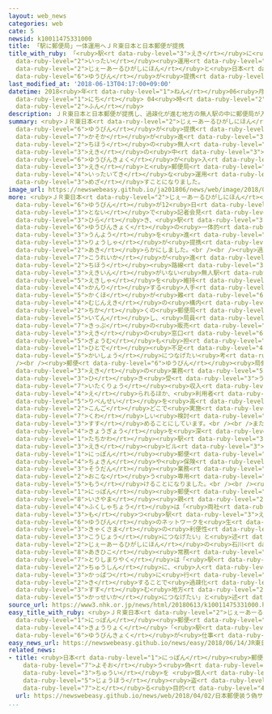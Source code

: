 ```yaml
---
layout: web_news
categories: web
cate: 5
newsid: k10011475331000
title: 「駅に郵便局」一体運用へＪＲ東日本と日本郵便が提携
title_with_ruby: 「<ruby>駅<rt data-ruby-level="3">えき</rt></ruby>に<ruby>郵便局<rt data-ruby-level="6">ゆうびんきょく</rt></ruby>」<ruby>一体<rt
  data-ruby-level="2">いったい</rt></ruby><ruby>運用<rt data-ruby-level="3">うんよう</rt></ruby>へ<ruby>ＪＲ東日本<rt
  data-ruby-level="2">じぇーあーるひがしにほん</rt></ruby>と<ruby>日本<rt data-ruby-level="1">にっぽん</rt></ruby><ruby>郵便<rt
  data-ruby-level="6">ゆうびん</rt></ruby>が<ruby>提携<rt data-ruby-level="7">ていけい</rt></ruby>
last_modified_at: '2018-06-13T04:17:00+09:00'
datetime: 2018<ruby>年<rt data-ruby-level="1">ねん</rt></ruby>06<ruby>月<rt data-ruby-level="1">がつ</rt></ruby>13<ruby>日<rt
  data-ruby-level="1">にち</rt></ruby> 04<ruby>時<rt data-ruby-level="2">じ</rt></ruby>17<ruby>分<rt
  data-ruby-level="2">ふん</rt></ruby>
description: ＪＲ東日本と日本郵便が提携し、過疎化が進む地方の無人駅の中に郵便局が入るなどして、駅と郵便局の一体的な運用を目指すことになりました。
summary: <ruby>ＪＲ東日本<rt data-ruby-level="2">じぇーあーるひがしにほん</rt></ruby>と<ruby>日本<rt data-ruby-level="1">にっぽん</rt></ruby><ruby>郵便<rt
  data-ruby-level="6">ゆうびん</rt></ruby>が<ruby>提携<rt data-ruby-level="7">ていけい</rt></ruby>し、<ruby>過疎化<rt
  data-ruby-level="7">かそか</rt></ruby>が<ruby>進<rt data-ruby-level="3">すす</rt></ruby>む<ruby>地方<rt
  data-ruby-level="2">ちほう</rt></ruby>の<ruby>無人<rt data-ruby-level="4">むじん</rt></ruby><ruby>駅<rt
  data-ruby-level="3">えき</rt></ruby>の<ruby>中<rt data-ruby-level="3">なか</rt></ruby>に<ruby>郵便局<rt
  data-ruby-level="6">ゆうびんきょく</rt></ruby>が<ruby>入<rt data-ruby-level="1">はい</rt></ruby>るなどして、<ruby>駅<rt
  data-ruby-level="3">えき</rt></ruby>と<ruby>郵便局<rt data-ruby-level="6">ゆうびんきょく</rt></ruby>の<ruby>一体的<rt
  data-ruby-level="4">いったいてき</rt></ruby>な<ruby>運用<rt data-ruby-level="3">うんよう</rt></ruby>を<ruby>目指<rt
  data-ruby-level="3">めざ</rt></ruby>すことになりました。
image_url: https://newswebeasy.github.io/ja201806/news/web/image/2018/06/13/K10011475331_1806130030_1806130417_01_02.jpg
more: <ruby>ＪＲ東日本<rt data-ruby-level="2">じぇーあーるひがしにほん</rt></ruby>と<ruby>日本<rt data-ruby-level="1">にっぽん</rt></ruby><ruby>郵便<rt
  data-ruby-level="6">ゆうびん</rt></ruby>が12<ruby>日<rt data-ruby-level="1">にち</rt></ruby>、<ruby>都内<rt
  data-ruby-level="3">とない</rt></ruby>で<ruby>記者会見<rt data-ruby-level="3">きしゃかいけん</rt></ruby>を<ruby>開<rt
  data-ruby-level="3">ひら</rt></ruby>き、<ruby>駅<rt data-ruby-level="3">えき</rt></ruby>と<ruby>郵便局<rt
  data-ruby-level="6">ゆうびんきょく</rt></ruby>の<ruby>一体的<rt data-ruby-level="4">いったいてき</rt></ruby>な<ruby>運用<rt
  data-ruby-level="3">うんよう</rt></ruby>を<ruby>進<rt data-ruby-level="3">すす</rt></ruby>めるため、<ruby>両社<rt
  data-ruby-level="3">りょうしゃ</rt></ruby>が<ruby>提携<rt data-ruby-level="7">ていけい</rt></ruby>したことを<ruby>明<rt
  data-ruby-level="2">あき</rt></ruby>らかにしました。<br /><br /><ruby>過疎<rt data-ruby-level="7">かそ</rt></ruby>や<ruby>高齢化<rt
  data-ruby-level="7">こうれいか</rt></ruby>が<ruby>進<rt data-ruby-level="3">すす</rt></ruby>むＪＲの<ruby>地方<rt
  data-ruby-level="2">ちほう</rt></ruby><ruby>路線<rt data-ruby-level="3">ろせん</rt></ruby>では、<ruby>駅員<rt
  data-ruby-level="3">えきいん</rt></ruby>がいない<ruby>無人駅<rt data-ruby-level="4">むじんえき</rt></ruby>で<ruby>駅舎<rt
  data-ruby-level="5">えきしゃ</rt></ruby>を<ruby>維持<rt data-ruby-level="7">いじ</rt></ruby><ruby>管理<rt
  data-ruby-level="4">かんり</rt></ruby>する<ruby>人手<rt data-ruby-level="1">ひとで</rt></ruby>の<ruby>確保<rt
  data-ruby-level="5">かくほ</rt></ruby>が<ruby>難<rt data-ruby-level="6">むずか</rt></ruby>しくなっています。そこで、ＪＲの<ruby>無人駅<rt
  data-ruby-level="4">むじんえき</rt></ruby>の<ruby>構内<rt data-ruby-level="5">こうない</rt></ruby>に<ruby>近<rt
  data-ruby-level="2">ちか</rt></ruby>くの<ruby>郵便局<rt data-ruby-level="6">ゆうびんきょく</rt></ruby>が<ruby>移転<rt
  data-ruby-level="5">いてん</rt></ruby>し、<ruby>局員<rt data-ruby-level="3">きょくいん</rt></ruby>が<ruby>切符<rt
  data-ruby-level="7">きっぷ</rt></ruby>の<ruby>販売<rt data-ruby-level="7">はんばい</rt></ruby>など<ruby>駅<rt
  data-ruby-level="3">えき</rt></ruby>の<ruby>窓口<rt data-ruby-level="6">まどぐち</rt></ruby><ruby>業務<rt
  data-ruby-level="5">ぎょうむ</rt></ruby>も<ruby>担<rt data-ruby-level="7">にな</rt></ruby>うことで<ruby>人手<rt
  data-ruby-level="1">ひとで</rt></ruby><ruby>不足<rt data-ruby-level="4">ぶそく</rt></ruby>の<ruby>解消<rt
  data-ruby-level="5">かいしょう</rt></ruby>につなげたい<ruby>考<rt data-ruby-level="2">かんが</rt></ruby>えです。<br
  /><br /><ruby>郵便<rt data-ruby-level="6">ゆうびん</rt></ruby><ruby>局側<rt data-ruby-level="4">きょくがわ</rt></ruby>としても、<ruby>駅<rt
  data-ruby-level="3">えき</rt></ruby>の<ruby>業務<rt data-ruby-level="5">ぎょうむ</rt></ruby>を<ruby>引<rt
  data-ruby-level="3">ひ</rt></ruby>き<ruby>受<rt data-ruby-level="3">う</rt></ruby>けることで<ruby>委託料<rt
  data-ruby-level="7">いたくりょう</rt></ruby><ruby>収入<rt data-ruby-level="6">しゅうにゅう</rt></ruby>が<ruby>得<rt
  data-ruby-level="4">え</rt></ruby>られるほか、<ruby>利用者<rt data-ruby-level="4">りようしゃ</rt></ruby>の<ruby>利便性<rt
  data-ruby-level="5">りべんせい</rt></ruby>を<ruby>高<rt data-ruby-level="2">たか</rt></ruby>めることができるとしていて、<ruby>今後<rt
  data-ruby-level="2">こんご</rt></ruby>どこで<ruby>実施<rt data-ruby-level="7">じっし</rt></ruby>するかなど<ruby>詳<rt
  data-ruby-level="7">くわ</rt></ruby>しい<ruby>検討<rt data-ruby-level="6">けんとう</rt></ruby>を<ruby>進<rt
  data-ruby-level="3">すす</rt></ruby>めることにしています。<br /><br />また、<ruby>都市部<rt data-ruby-level="3">としぶ</rt></ruby>でも<ruby>協業<rt
  data-ruby-level="4">きょうぎょう</rt></ruby>を<ruby>深<rt data-ruby-level="3">ふか</rt></ruby>め、ＪＲ<ruby>立川<rt
  data-ruby-level="1">たちかわ</rt></ruby><ruby>駅<rt data-ruby-level="3">えき</rt></ruby>の<ruby>駅<rt
  data-ruby-level="3">えき</rt></ruby><ruby>ビル<rt data-ruby-level="3">びる</rt></ruby>に<ruby>日本<rt
  data-ruby-level="1">にっぽん</rt></ruby><ruby>郵便<rt data-ruby-level="6">ゆうびん</rt></ruby>が<ruby>貯金<rt
  data-ruby-level="4">ちょきん</rt></ruby>や<ruby>保険<rt data-ruby-level="5">ほけん</rt></ruby>の<ruby>相談<rt
  data-ruby-level="3">そうだん</rt></ruby><ruby>業務<rt data-ruby-level="5">ぎょうむ</rt></ruby>を<ruby>行<rt
  data-ruby-level="2">おこな</rt></ruby>う<ruby>専用<rt data-ruby-level="6">せんよう</rt></ruby>ブースや、シェアオフィスなどを<ruby>設<rt
  data-ruby-level="5">もう</rt></ruby>けることになりました。<br /><br /><ruby>記者会見<rt data-ruby-level="3">きしゃかいけん</rt></ruby>で、<ruby>日本<rt
  data-ruby-level="1">にっぽん</rt></ruby><ruby>郵便<rt data-ruby-level="6">ゆうびん</rt></ruby>の<ruby>諫山<rt
  data-ruby-level="8">いさやま</rt></ruby><ruby>親<rt data-ruby-level="2">おや</rt></ruby><ruby>副社長<rt
  data-ruby-level="4">ふくしゃちょう</rt></ruby>は「<ruby>両社<rt data-ruby-level="3">りょうしゃ</rt></ruby>が<ruby>持<rt
  data-ruby-level="3">も</rt></ruby>つ<ruby>駅<rt data-ruby-level="3">えき</rt></ruby>と<ruby>郵便<rt
  data-ruby-level="6">ゆうびん</rt></ruby>のネットワークを<ruby>生<rt data-ruby-level="1">い</rt></ruby>かすことでお<ruby>客様<rt
  data-ruby-level="3">きゃくさま</rt></ruby>の<ruby>利便性<rt data-ruby-level="5">りべんせい</rt></ruby>の<ruby>向上<rt
  data-ruby-level="3">こうじょう</rt></ruby>につなげたい」と<ruby>述<rt data-ruby-level="5">の</rt></ruby>べました。また、<ruby>ＪＲ東日本<rt
  data-ruby-level="2">じぇーあーるひがしにほん</rt></ruby>の<ruby>石川<rt data-ruby-level="1">いしかわ</rt></ruby><ruby>明彦<rt
  data-ruby-level="8">あきひこ</rt></ruby><ruby>常務<rt data-ruby-level="5">じょうむ</rt></ruby><ruby>取締役<rt
  data-ruby-level="7">とりしまりやく</rt></ruby>は「<ruby>駅<rt data-ruby-level="3">えき</rt></ruby>を<ruby>中心<rt
  data-ruby-level="2">ちゅうしん</rt></ruby>に、<ruby>人<rt data-ruby-level="1">ひと</rt></ruby>が<ruby>活発<rt
  data-ruby-level="3">かっぱつ</rt></ruby>に<ruby>行<rt data-ruby-level="2">ゆ</rt></ruby>き<ruby>来<rt
  data-ruby-level="2">き</rt></ruby>することで<ruby>過疎化<rt data-ruby-level="7">かそか</rt></ruby>が<ruby>進<rt
  data-ruby-level="3">すす</rt></ruby>む<ruby>地方<rt data-ruby-level="2">ちほう</rt></ruby>の<ruby>活性化<rt
  data-ruby-level="5">かっせいか</rt></ruby>につなげたい」と<ruby>述<rt data-ruby-level="5">の</rt></ruby>べました。
source_url: https://www3.nhk.or.jp/news/html/20180613/k10011475331000.html
easy_title_with_ruby: <ruby>ＪＲ東日本<rt data-ruby-level="2">じぇーあーるひがしにほん</rt></ruby>と<ruby>日本<rt
  data-ruby-level="1">にっぽん</rt></ruby><ruby>郵便<rt data-ruby-level="6">ゆうびん</rt></ruby>が<ruby>協力<rt
  data-ruby-level="4">きょうりょく</rt></ruby>「<ruby>駅<rt data-ruby-level="3">えき</rt></ruby>で<ruby>郵便局<rt
  data-ruby-level="6">ゆうびんきょく</rt></ruby>が<ruby>仕事<rt data-ruby-level="3">しごと</rt></ruby>をする」
easy_news_url: https://newswebeasy.github.io/news/easy/2018/06/14/JR東日本と日本郵便が協力駅で郵便局が仕事をする
related_news:
- title: <ruby>日本<rt data-ruby-level="1">にっぽん</rt></ruby><ruby>郵便<rt data-ruby-level="6">ゆうびん</rt></ruby><ruby>装<rt
    data-ruby-level="7">よそお</rt></ruby>う<ruby>偽<rt data-ruby-level="7">にせ</rt></ruby>サイトに<ruby>注意<rt
    data-ruby-level="3">ちゅうい</rt></ruby>を <ruby>個人<rt data-ruby-level="5">こじん</rt></ruby><ruby>情報<rt
    data-ruby-level="5">じょうほう</rt></ruby><ruby>盗<rt data-ruby-level="7">ぬす</rt></ruby>み<ruby>取<rt
    data-ruby-level="7">と</rt></ruby>る<ruby>目的<rt data-ruby-level="4">もくてき</rt></ruby>か
  url: https://newswebeasy.github.io/news/web/2018/04/02/日本郵便装う偽サイトに注意を-個人情報盗み取る目的か
...
```

